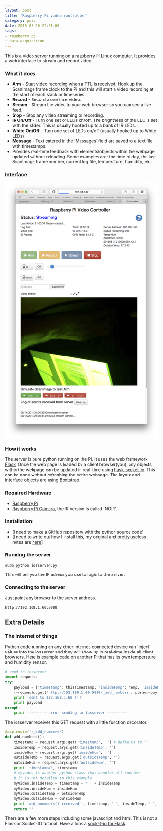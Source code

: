```yaml
---
layout: post
title: "Raspberry Pi video controller"
category: post
date: 2015-03-20 22:01:06
tags:
- raspberry pi
- data acquisition
---
```


This is a video server running on a raspberry Pi Linux computer. It provides a web interface to stream and record video.


### What it does

  - **Arm** - Start video recording when a TTL is received. Hook up the ScanImage frame clock to the Pi and this will start a video recording at the start of each stack or timeseries. 
  - **Record** - Record a one time video. 
  - **Stream** - Stream the video to your web browser so you can see a live feed.
  - **Stop** - Stop any video streaming or recording.
  - **IR On/Off** - Turn one set of LEDs on/off. The brightness of the LED is set with the slider. This is usually hooked up to a bank of IR LEDs.
  - **White On/Off** - Turn one set of LEDs on/off (usually hooked up to White LEDs)
  - **Message** - Text entered in the 'Messages' field are saved to a text file with timestamps.
  - Provides real-time feedback with elements/objects within the webpage updated without reloading. Some examples are: the time of day, the last ScanImage frame number, current log file, temperature, humidity, etc.

### Interface
<IMG SRC="/images/example-iosserver.png" width=700 align=CENTER>

### How it works
The server is pure python running on the Pi. It uses the web framework [Flask][1]. Once the web page is loaded by a client browser(you), any objects within the webpage can be updated in real-time using [flask-socket-io][2]. This can be done without refreshing the entire webpage. The layout and interface objects are using [Bootstrap][3].


### Required Hardware
  - [Raspberry Pi][4]
  - [Raspberry Pi Camera][4], the IR version is called 'NOIR'.
  
### Installation:

- [I need to make a GitHub repository with the python source code]
- [I need to write out how I install this, my original and pretty useless notes are [here](http://cudmore.github.io/post/2015/03/15/Installing-mjpg-streamer-on-a-raspberry-pi/)]
  
### Running the server

    sudo python iosserver.py

  This will tell you the IP adress you use to login to the server.

### Connecting to the server

  Just point any browser to the server address.

    http://192.168.1.60:5000
    
## Extra Details

### The internet of things

Python code running on any other internet-connected device can 'inject' values into the iosserver and they will show up in real-time inside all client browsers. Here is example code on another Pi that has its own temperature and humidity sensor.

~~~python
# send to iosserver
import requests
try:
	payload = {'timestamp': thisTimestamp, 'insideTemp': temp, 'insideHum': hum, 'outsideTemp' : outsidetemp, 'outsideHum' : outsidehumidity}
	r=requests.get('http://192.168.1.60:5000/_add_numbers', params=payload)
	print 'sent to 192.168.1.60 !!!'
	print payload
except:
	print '-------- error sending to iosserver ---------'
~~~

The iosserver receives this GET request with a little function decorator.

~~~python
@app.route('/_add_numbers')
def add_numbers():
    timestamp = request.args.get('timestamp', '') # defaults to ''
    insideTemp = request.args.get('insideTemp', '')
    insideHum = request.args.get('insideHum', '')
    outsideTemp = request.args.get('outsideTemp', '')
    outsideHum = request.args.get('outsideHum', '')
    print 'timestamp=', timestamp
    # myVideo is another python class that handles all runtime
    # it is not detailed in this example
    myVideo.insideTemp = timestamp + ' ' + insideTemp
    myVideo.insideHum = insideHum
    myVideo.outsideTemp = outsideTemp
    myVideo.outsideHum = outsideHum
    print 'add_nummbers() received ', timestamp, ' ', insideTemp, ' ', insideHum, ' ', outsideTemp, ' ', outsideHum
    return ''
~~~

There are a few more steps including some javascript and html. This is not a Flask or Socket-IO tutorial. Have a look a [socket-io for Flask][2].

[1]: http://flask.pocoo.org
[2]: https://flask-socketio.readthedocs.org/en/latest/
[3]: http://getbootstrap.com
[4]: https://www.raspberrypi.org/products/
